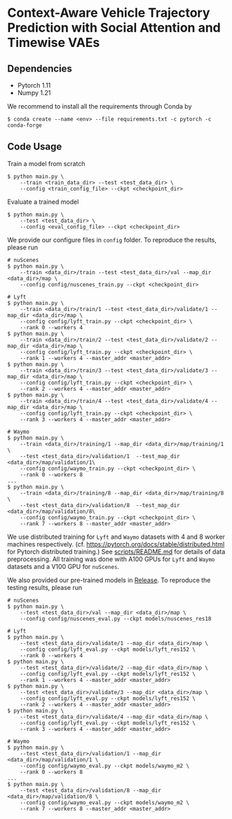 # Context-Aware Vehicle Trajectory Prediction with Social Attention and Timewise VAEs

## Dependencies
- Pytorch 1.11
- Numpy 1.21

We recommend to install all the requirements through Conda by

    $ conda create --name <env> --file requirements.txt -c pytorch -c conda-forge

## Code Usage

Train a model from scratch

    $ python main.py \
        --train <train_data_dir> --test <test_data_dir> \
        --config <train_config_file> --ckpt <checkpoint_dir>

Evaluate a trained model

    $ python main.py \
        --test <test_data_dir> \
        --config <eval_config_file> --ckpt <checkpoint_dir>


We provide our configure files in `config` folder.
To reproduce the results, please run

    # nuScenes
    $ python main.py \
        --train <data_dir>/train --test <test_data_dir>/val --map_dir <data_dir>/map \
        --config config/nuscenes_train.py --ckpt <checkpoint_dir>
    
    # Lyft
    $ python main.py \
        --train <data_dir>/train/1 --test <test_data_dir>/validate/1 --map_dir <data_dir>/map \
        --config config/lyft_train.py --ckpt <checkpoint_dir> \
        --rank 0 --workers 4
    $ python main.py \
        --train <data_dir>/train/2 --test <test_data_dir>/validate/2 --map_dir <data_dir>/map \
        --config config/lyft_train.py --ckpt <checkpoint_dir> \
        --rank 1 --workers 4 --master_addr <master_addr>
    $ python main.py \
        --train <data_dir>/train/3 --test <test_data_dir>/validate/3 --map_dir <data_dir>/map \
        --config config/lyft_train.py --ckpt <checkpoint_dir> \
        --rank 2 --workers 4 --master_addr <master_addr>
    $ python main.py \
        --train <data_dir>/train/4 --test <test_data_dir>/validate/4 --map_dir <data_dir>/map \
        --config config/lyft_train.py --ckpt <checkpoint_dir> \
        --rank 3 --workers 4 --master_addr <master_addr>
    
    # Waymo
    $ python main.py \
        --train <data_dir>/training/1 --map_dir <data_dir>/map/training/1 \
        --test <test_data_dir>/validation/1  --test_map_dir <data_dir>/map/validation/1\
        --config config/waymo_train.py --ckpt <checkpoint_dir> \
        --rank 0 --workers 8
    ...
    $ python main.py \
        --train <data_dir>/training/8 --map_dir <data_dir>/map/training/8 \
        --test <test_data_dir>/validation/8  --test_map_dir <data_dir>/map/validation/8\
        --config config/waymo_train.py --ckpt <checkpoint_dir> \
        --rank 7 --workers 8 --master_addr <master_addr>

We use distributed training for `Lyft` and `Waymo` datasets with 4 and 8 worker machines respectively. 
(cf. https://pytorch.org/docs/stable/distributed.html for Pytorch distributed training.)
See [scripts/README.md](scripts) for details of data preprocessing.
All training was done with A100 GPUs for `Lyft` and `Waymo` datasets and a V100 GPU for `nuScenes`.

We also provided our pre-trained models in [Release](https://github.com/xupei0610/ContextVAE/releases/). 
To reproduce the testing results, please run

    # nuScenes
    $ python main.py \
        --test <test_data_dir>/val --map_dir <data_dir>/map \
        --config config/nuscenes_eval.py --ckpt models/nuscenes_res18
    
    # Lyft
    $ python main.py \
        --test <test_data_dir>/validate/1 --map_dir <data_dir>/map \
        --config config/lyft_eval.py --ckpt models/lyft_res152 \
        --rank 0 --workers 4
    $ python main.py \
        --test <test_data_dir>/validate/2 --map_dir <data_dir>/map \
        --config config/lyft_eval.py --ckpt models/lyft_res152 \
        --rank 1 --workers 4 --master_addr <master_addr>
    $ python main.py \
        --test <test_data_dir>/validate/3 --map_dir <data_dir>/map \
        --config config/lyft_eval.py --ckpt models/lyft_res152 \
        --rank 2 --workers 4 --master_addr <master_addr>
    $ python main.py \
        --test <test_data_dir>/validate/4 --map_dir <data_dir>/map \
        --config config/lyft_eval.py --ckpt models/lyft_res152 \
        --rank 3 --workers 4 --master_addr <master_addr>

    # Waymo
    $ python main.py \
        --test <test_data_dir>/validation/1 --map_dir <data_dir>/map/validation/1 \
        --config config/waymo_eval.py --ckpt models/waymo_m2 \
        --rank 0 --workers 8
    ...
    $ python main.py \
        --test <test_data_dir>/validation/8 --map_dir <data_dir>/map/validation/8 \
        --config config/waymo_eval.py --ckpt models/waymo_m2 \
        --rank 7 --workers 8 --master_addr <master_addr>

